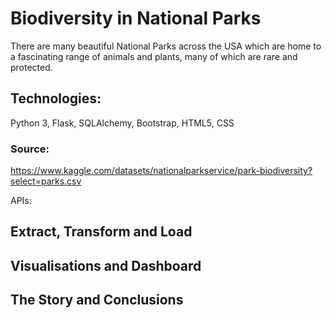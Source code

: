 # Biodiversity in National Parks

There are many beautiful National Parks across the USA which are home to a fascinating range of animals and plants, many of which are rare and protected.

## Technologies: 
Python 3, Flask, SQLAlchemy, Bootstrap, HTML5, CSS

### Source:
https://www.kaggle.com/datasets/nationalparkservice/park-biodiversity?select=parks.csv

APIs:

## Extract, Transform and Load

## Visualisations and Dashboard

## The Story and Conclusions

